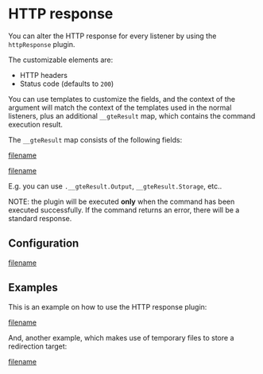 # HTTP response

You can alter the HTTP response for every listener by using the `httpResponse` plugin.

The customizable elements are:

* HTTP headers
* Status code (defaults to `200`)

You can use templates to customize the fields, and the context of the argument will match the context of the templates
used in the normal listeners, plus an additional `__gteResult` map, which contains the command execution result.

The `__gteResult` map consists of the following fields:

[filename](../../pkg/listener.go ':include :type=code :fragment=exec-command-result')

[filename](../../pkg/routes.go ':include :type=code :fragment=listener-response')

E.g. you can use `.__gteResult.Output`, `__gteResult.Storage`, etc..

NOTE: the plugin will be executed **only** when the command has been executed successfully. If the command returns an
error, there will be a standard response.

## Configuration

[filename](../../pkg/plugin_http_response.go ':include :type=code :fragment=config')

## Examples

This is an example on how to use the HTTP response plugin:

[filename](../../examples/config.plugin.httpresponse.yaml ':include :type=code')

And, another example, which makes use of temporary files to store a redirection target:

[filename](../../examples/config.plugin.httpresponse-file.yaml ':include :type=code')
